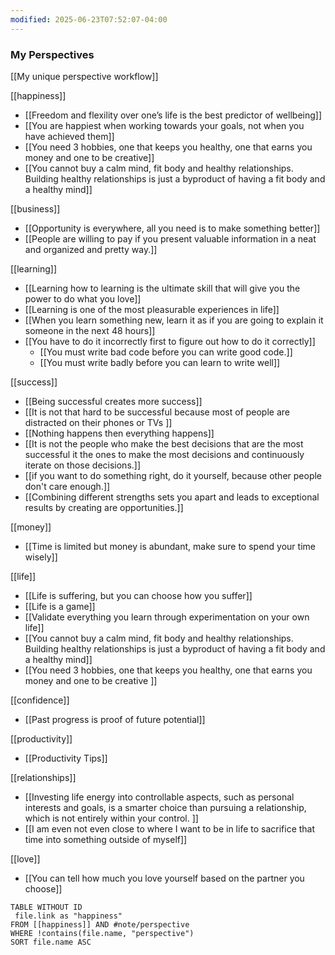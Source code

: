 ```yaml
---
modified: 2025-06-23T07:52:07-04:00
---
```

### My Perspectives
[[My unique perspective workflow]]


[[happiness]]
- [[Freedom and flexility over one’s life is the best predictor of wellbeing]]
- [[You are happiest when working towards your goals, not when you have achieved them]]
- [[You need 3 hobbies, one that keeps you healthy, one that earns you money and one to be creative]]
-  [[You cannot buy a calm mind, fit body and healthy relationships. Building healthy relationships is just a byproduct of having a fit body and a healthy mind]]

[[business]]
- [[Opportunity is everywhere,  all you need is to make something better]]
- [[People are willing to pay if you present valuable information in a neat and organized and pretty way.]]


[[learning]]
- [[Learning how to learning is the ultimate skill that will give you the power to do what you love]]
- [[Learning is one of the most pleasurable experiences in life]]
- [[When you learn something new, learn it as if you are going to explain it someone in the next 48 hours]]
- [[You have to do it incorrectly first to figure out how to do it correctly]]
	- [[You must write bad code before you can write good code.]]
	- [[You must write badly before you can learn to write well]]

[[success]]
- [[Being successful creates more success]]
- [[It is not that hard to be successful because most of people are distracted on their phones or TVs ]]
- [[Nothing happens then everything happens]]
- [[It is not the people who make the best decisions that are the most successful it the ones to make the most decisions and continuously iterate on those decisions.]]
- [[if you want to do something right, do it yourself, because other people don't care enough.]]
- [[Combining different strengths sets you apart and leads to exceptional results by creating are opportunities.]]

[[money]]
- [[Time is limited but money is abundant, make sure to spend your time wisely]]

[[life]]
- [[Life is suffering, but you can choose how you suffer]]
- [[Life is a game]]
- [[Validate everything you learn through experimentation on your own life]]
- [[You cannot buy a calm mind, fit body and healthy relationships. Building healthy relationships is just a byproduct of having a fit body and a healthy mind]]
- [[You need 3 hobbies, one that keeps you healthy, one that earns you money and one to be creative ]]

[[confidence]]
- [[Past progress is proof of future potential]]

[[productivity]]
- [[Productivity Tips]]

[[relationships]]
- [[Investing life energy into controllable aspects, such as personal interests and goals, is a smarter choice than pursuing a relationship, which is not entirely within your control. ]]
- [[I am even not even close to where I want to be in life to sacrifice that time into something outside of myself]]

[[love]]
- [[You can tell how much you love yourself based on the partner you choose]]

```dataview
TABLE WITHOUT ID
 file.link as "happiness"
FROM [[happiness]] AND #note/perspective
WHERE !contains(file.name, "perspective")
SORT file.name ASC
```